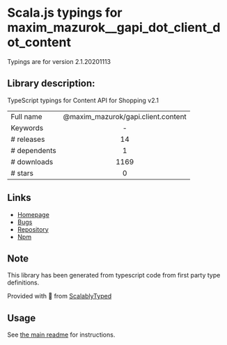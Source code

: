 
# Scala.js typings for maxim_mazurok__gapi_dot_client_dot_content

Typings are for version 2.1.20201113

## Library description:
TypeScript typings for Content API for Shopping v2.1

|                    |                 |
| ------------------ | :-------------: |
| Full name          | @maxim_mazurok/gapi.client.content |
| Keywords           | - |
| # releases         | 14 |
| # dependents       | 1 |
| # downloads        | 1169 |
| # stars            | 0 |

## Links
- [Homepage](https://github.com/Maxim-Mazurok/google-api-typings-generator#readme)
- [Bugs](https://github.com/Maxim-Mazurok/google-api-typings-generator/issues)
- [Repository](https://github.com/Maxim-Mazurok/google-api-typings-generator)
- [Npm](https://www.npmjs.com/package/%40maxim_mazurok%2Fgapi.client.content)
    


## Note
This library has been generated from typescript code from first party type definitions.

Provided with :purple_heart: from [ScalablyTyped](https://github.com/oyvindberg/ScalablyTyped)

## Usage
See [the main readme](../../readme.md) for instructions.


